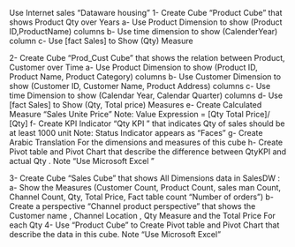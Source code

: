 Use Internet sales “Dataware housing”
1-	Create Cube “Product Cube” that shows Product Qty over Years 
a-	Use Product Dimension to show (Product ID,ProductName) columns
b-	Use time dimension to show (CalenderYear) column 
c-	Use [fact Sales] to Show  (Qty) Measure

2-	Create Cube “Prod_Cust Cube” that shows the relation between Product, Customer over Time
a-	Use Product Dimension to show (Product ID, Product Name, Product Category) columns
b-	Use Customer Dimension to show (Customer ID, Customer Name, Product Address) columns
c-	Use time Dimension to show (Calendar Year, Calendar Quarter)  columns 
d-	Use [fact Sales] to Show  (Qty, Total price) Measures
e-	Create Calculated Measure “Sales Unite Price” 
Note: Value Expression = [Qty Total Price]/ [Qty]
f-	Create KPI Indicator  “Qty KPI ” that indicates Qty of sales should be at least 1000 unit
Note: Status Indicator appears as “Faces”
g-	Create Arabic Translation For the dimensions and measures of this cube
h-	Create Pivot table and Pivot Chart that describe the difference between QtyKPI and actual Qty . Note  “Use Microsoft Excel ”

3-	Create Cube “Sales Cube” that shows All Dimensions data in SalesDW :
a-	Show the Measures (Customer Count, Product Count, sales man Count, Channel Count, Qty, Total Price, Fact table count “Number of orders”)
b-	Create a perspective “Channel product perspective” that shows the Customer name , Channel Location , Qty Measure and the Total Price For each Qty
4-	Use “Product Cube” to Create Pivot table and Pivot Chart that describe the data in this cube. Note  “Use Microsoft Excel”
